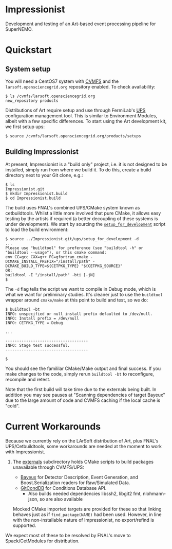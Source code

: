 Impressionist
=============

Development and testing of an [Art](https://art.fnal.gov)-based event
processing pipeline for SuperNEMO.

Quickstart
==========
System setup
------------
You will need a CentOS7 system with
[CVMFS](https://cernvm.cern.ch/portal/filesystem) and the `larsoft.opensciencegrid.org` repository enabled. To check availability:

```console
$ ls /cvmfs/larsoft.opensciencegrid.org
new_repository products
```

Distributions of Art require setup and use through FermiLab's [UPS](https://cdcvs.fnal.goc/redmine/projects/ups/wiki) configuration management tool.
This is similar to Environment Modules, albeit with a few specific
differences. To start using the Art development kit, we first setup ups:

```console
$ source /cvmfs/larsoft.opensciencegrid.org/products/setups
```

Building Impressionist
----------------------
At present, Impressionist is a "build only" project, i.e. it is not
designed to be installed, simply run from where we build it. To do
this, create a build directory next to your Git clone, e.g.:

```console
$ ls
Impressionist.git
$ mkdir Impressionist.build
$ cd Impressionist.build
```

The build uses FNAL's combined UPS/CMake system known as cetbuildtools. Whilst
a little more involved that pure CMake, it allows easy testing by the artists if
required (a better decoupling of these systems is under development). We start
by sourcing the [`setup_for_development`](ups/setup_for_development) script to
load the build environment:

```console
$ source ../Impressionist.git/ups/setup_for_development -d
...
Please use "buildtool" for preference (see "buildtool -h" or "buildtool --usage"), or this cmake command:
env CC=gcc CXX=g++ FC=gfortran cmake -DCMAKE_INSTALL_PREFIX="/install/path" -DCMAKE_BUILD_TYPE=${CETPKG_TYPE} "${CETPKG_SOURCE}"
OR:
buildtool -I "/install/path" -bti [-jN]
$
```

The `-d` flag tells the script we want to compile in Debug mode, which is what
we want for preliminary studies. It's cleaner just to use the `buildtool` wrapper
around `cmake/make` at this point to build and test, so we do:

```console
$ buildtool -bt
INFO: unspecified or null install prefix defaulted to /dev/null.
INFO: Install prefix = /dev/null
INFO: CETPKG_TYPE = Debug

...

------------------------------------
INFO: Stage test successful.
------------------------------------

$
```

You should see the famililar CMake/Make output and final success.
If you make changes to the code, simply rerun `buildtool -bt` to reconfigure,
recompile and retest.

Note that the first build will take time due to the externals being built. In
addition you may see pauses at "Scanning dependencies of target Bayeux" due
to the large amount of code and CVMFS caching if the local cache is "cold".


Current Workarounds
===================
Because we currently rely on the LArSoft distribution of Art, plus FNAL's UPS/Cetbuildtools, some
workarounds are needed at the moment to work with Impressionist.

1. The [externals](externals) subdirectory holds CMake scripts to build packages unavailable through
   CVMFS/UPS:

   - [Bayeux](https://github.com/SuperNEMO-DBD/Bayeux) for Detector Description, Event Generation,
     and Boost.Serialization readers for Raw/Simulated Data.
   - [GitCondDB](https://gitlab.cern.ch/LHCb/GitCondDB) for Conditions Database API.
     - Also builds needed dependencies libssh2, libgit2 fmt, nlohmann-json, so are also available

   Mocked CMake imported targets are provided for these so that linking behaves just as
   if `find_package(NAME)` had been used. However, in line with the non-installable nature
   of Impressionist, no export/refind is supported.


We expect most of these to be resolved by FNAL's move to Spack/CetModules for distribution.
